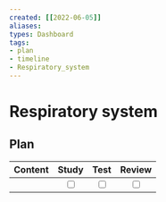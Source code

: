 ```yaml
---
created: [[2022-06-05]]
aliases: 
types: Dashboard
tags: 
- plan
- timeline
- Respiratory_system
---
```

# Respiratory system
## Plan
| Content | Study | Test | Review |
| :------ | :---: | :--: | :----: |
|         |<input type="checkbox" />|<input type="checkbox" />|<input type="checkbox" />|
